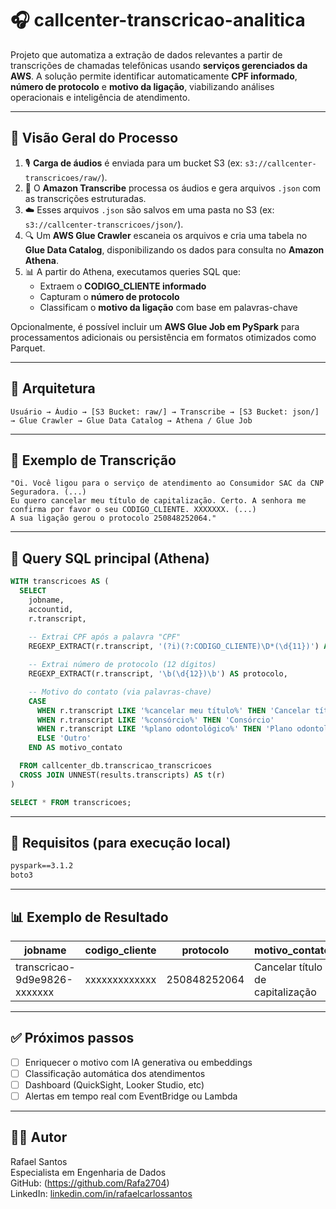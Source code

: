 # 🎧 callcenter-transcricao-analitica

Projeto que automatiza a extração de dados relevantes a partir de transcrições de chamadas telefônicas usando **serviços gerenciados da AWS**. A solução permite identificar automaticamente **CPF informado**, **número de protocolo** e **motivo da ligação**, viabilizando análises operacionais e inteligência de atendimento.

---

## 🚦 Visão Geral do Processo

1. 🎙️ **Carga de áudios** é enviada para um bucket S3 (ex: `s3://callcenter-transcricoes/raw/`).
2. 🧠 O **Amazon Transcribe** processa os áudios e gera arquivos `.json` com as transcrições estruturadas.
3. ☁️ Esses arquivos `.json` são salvos em uma pasta no S3 (ex: `s3://callcenter-transcricoes/json/`).
4. 🔍 Um **AWS Glue Crawler** escaneia os arquivos e cria uma tabela no **Glue Data Catalog**, disponibilizando os dados para consulta no **Amazon Athena**.
5. 📊 A partir do Athena, executamos queries SQL que:
   - Extraem o **CODIGO_CLIENTE informado**
   - Capturam o **número de protocolo**
   - Classificam o **motivo da ligação** com base em palavras-chave

Opcionalmente, é possível incluir um **AWS Glue Job em PySpark** para processamentos adicionais ou persistência em formatos otimizados como Parquet.

---

## 🧱 Arquitetura

```
Usuário → Áudio → [S3 Bucket: raw/] → Transcribe → [S3 Bucket: json/] 
→ Glue Crawler → Glue Data Catalog → Athena / Glue Job
```

---

## 🧠 Exemplo de Transcrição

```text
"Oi. Você ligou para o serviço de atendimento ao Consumidor SAC da CNP Seguradora. (...)
Eu quero cancelar meu título de capitalização. Certo. A senhora me confirma por favor o seu CODIGO_CLIENTE. XXXXXXX. (...)
A sua ligação gerou o protocolo 250848252064."
```

---

## 🧪 Query SQL principal (Athena)

```sql
WITH transcricoes AS (
  SELECT
    jobname,
    accountid,
    r.transcript,
    
    -- Extrai CPF após a palavra "CPF"
    REGEXP_EXTRACT(r.transcript, '(?i)(?:CODIGO_CLIENTE)\D*(\d{11})') AS codigo_cliente,

    -- Extrai número de protocolo (12 dígitos)
    REGEXP_EXTRACT(r.transcript, '\b(\d{12})\b') AS protocolo,

    -- Motivo do contato (via palavras-chave)
    CASE
      WHEN r.transcript LIKE '%cancelar meu título%' THEN 'Cancelar título de capitalização'
      WHEN r.transcript LIKE '%consórcio%' THEN 'Consórcio'
      WHEN r.transcript LIKE '%plano odontológico%' THEN 'Plano odontológico'
      ELSE 'Outro'
    END AS motivo_contato

  FROM callcenter_db.transcricao_transcricoes
  CROSS JOIN UNNEST(results.transcripts) AS t(r)
)

SELECT * FROM transcricoes;
```

---



## 🧾 Requisitos (para execução local)

```txt
pyspark==3.1.2
boto3
```

---

## 📊 Exemplo de Resultado

| jobname                            | codigo_cliente | protocolo     | motivo_contato                    |
|------------------------------------|--------------|---------------|-----------------------------------|
| transcricao-9d9e9826-xxxxxxx       | xxxxxxxxxxxxx  | 250848252064  | Cancelar título de capitalização |

---

## ✅ Próximos passos

- [ ] Enriquecer o motivo com IA generativa ou embeddings
- [ ] Classificação automática dos atendimentos
- [ ] Dashboard (QuickSight, Looker Studio, etc)
- [ ] Alertas em tempo real com EventBridge ou Lambda

---

## 🧑‍💻 Autor

Rafael Santos  
Especialista em Engenharia de Dados  
GitHub: (https://github.com/Rafa2704)  
LinkedIn: [linkedin.com/in/rafaelcarlossantos](linkedin.com/in/rafaelcarlossantos)
